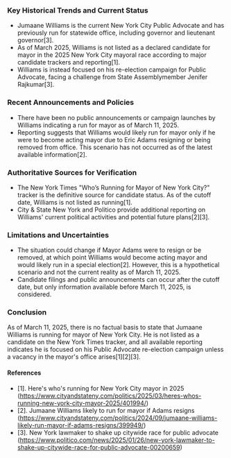 ### Key Historical Trends and Current Status

- Jumaane Williams is the current New York City Public Advocate and has previously run for statewide office, including governor and lieutenant governor[3].
- As of March 2025, Williams is not listed as a declared candidate for mayor in the 2025 New York City mayoral race according to major candidate trackers and reporting[1].
- Williams is instead focused on his re-election campaign for Public Advocate, facing a challenge from State Assemblymember Jenifer Rajkumar[3].

### Recent Announcements and Policies

- There have been no public announcements or campaign launches by Williams indicating a run for mayor as of March 11, 2025.
- Reporting suggests that Williams would likely run for mayor only if he were to become acting mayor due to Eric Adams resigning or being removed from office. This scenario has not occurred as of the latest available information[2].

### Authoritative Sources for Verification

- The New York Times "Who’s Running for Mayor of New York City?" tracker is the definitive source for candidate status. As of the cutoff date, Williams is not listed as running[1].
- City & State New York and Politico provide additional reporting on Williams' current political activities and potential future plans[2][3].

### Limitations and Uncertainties

- The situation could change if Mayor Adams were to resign or be removed, at which point Williams would become acting mayor and would likely run in a special election[2]. However, this is a hypothetical scenario and not the current reality as of March 11, 2025.
- Candidate filings and public announcements can occur after the cutoff date, but only information available before March 11, 2025, is considered.

### Conclusion

As of March 11, 2025, there is no factual basis to state that Jumaane Williams is running for mayor of New York City. He is not listed as a candidate on the New York Times tracker, and all available reporting indicates he is focused on his Public Advocate re-election campaign unless a vacancy in the mayor's office arises[1][2][3].

#### References

- [1]. Here's who's running for New York City mayor in 2025 (https://www.cityandstateny.com/politics/2025/03/heres-whos-running-new-york-city-mayor-2025/401994/)
- [2]. Jumaane Williams likely to run for mayor if Adams resigns (https://www.cityandstateny.com/politics/2024/09/jumaane-williams-likely-run-mayor-if-adams-resigns/399949/)
- [3]. New York lawmaker to shake up citywide race for public advocate (https://www.politico.com/news/2025/01/26/new-york-lawmaker-to-shake-up-citywide-race-for-public-advocate-00200659)